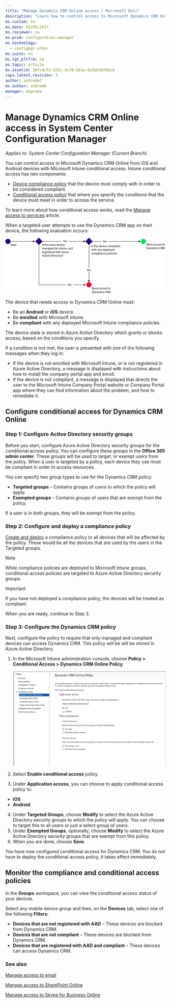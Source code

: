 ```yaml
---
title: "Manage Dynamics CRM Online access | Microsoft Docs"
description: "Learn how to control access to Microsoft Dynamics CRM Online from iOS and Android devices with Microsoft Intune conditional access."
ms.custom: na
ms.date: 03/05/2017
ms.reviewer: na
ms.prod: configuration-manager
ms.technology:
  - configmgr-other
ms.suite: na
ms.tgt_pltfrm: na
ms.topic: article
ms.assetid: 2bfc4c51-b25c-4c70-b81e-8a3b6ddf02c8
caps.latest.revision: 5
author: andredm7
ms.author: andredm
manager: angrobe
---
```

# Manage Dynamics CRM Online access in System Center Configuration Manager

*Applies to: System Center Configuration Manager (Current Branch)*

You can control access to Microsoft Dynamics CRM Online from iOS and Android devices with Microsoft Intune conditional access.  Intune conditional access has two components:
* [Device compliance policy](../../protect/deploy-use/device-compliance-policies.md) that the device must comply with in order to be considered compliant.
* [Conditional access policy](../../protect/deploy-use/manage-access-to-services.md) that where you specify the conditions that the device must meet in order to access the service.

To learn more about how conditional access works, read the [Manage access to services](../../protect/deploy-use/manage-access-to-services.md) article.


When a targeted user attempts to use the Dynamics CRM app on their device, the following evaluation occurs:

![Diagram show the decision points used to determine whether a device is allowed access to a service or is blocked](media/mdm-ca-dynamics-crm-flow-diagram.png)

The device that needs access to Dynamics CRM Online must:
* Be an **Android** or **iOS** device.
* Be **enrolled** with Microsoft Intune.
* Be **compliant** with any deployed Microsoft Intune compliance policies.

The device state is stored in Azure Active Directory which grants or blocks access, based on the conditions you specify.

If a condition is not met, the user is presented with one of the following messages when they log in:
* If the device is not enrolled with Microsoft Intune, or is not registered in Azure Active Directory, a message is displayed with instructions about how to install the company portal app and enroll.
* If the device is not compliant, a message is displayed that directs the user to the Microsoft Intune Company Portal website or Company Portal app where they can find information about the problem, and how to remediate it.

## Configure conditional access for Dynamics CRM Online  
### Step 1: Configure Active Directory security groups

Before you start, configure Azure Active Directory security groups for the conditional access policy. You can configure these groups in the **Office 365 admin center**. These groups will be used to target, or exempt users from the policy. When a user is targeted by a policy, each device they use must be compliant in order to access resources.

You can specify two group types to use for the Dynamics CRM policy:
* **Targeted groups** – Contains groups of users to which the policy will apply.
* **Exempted groups** – Contains groups of users that are exempt from the policy.

If a user is in both groups, they will be exempt from the policy.

### Step 2: Configure and deploy a compliance policy
[Create and deploy](../../protect/deploy-use/device-compliance-policies.md) a compliance policy to all devices that will be affected by the policy. These would be all the devices that are used by the users in the Targeted groups.

> [!NOTE]
> While compliance policies are deployed to Microsoft Intune groups, conditional access policies are targeted to Azure Active Directory security groups.

> [!IMPORTANT]
> If you have not deployed a compliance policy, the devices will be treated as compliant.

When you are ready, continue to Step 3.
### Step 3: Configure the Dynamics CRM policy
Next, configure the policy to require that only managed and compliant devices can access Dynamics CRM. This policy will be will be stored in Azure Active Directory.

1.  In the Microsoft Intune administration console, choose **Policy > Conditional Access > Dynamics CRM Online Policy**.

     ![Screenshot of the Dynamics CRM Online conditional access policy page](media/mdm-ca-dynamics-crm-policy-configuration.png)

2.  Select **Enable conditional access** policy.
3.  Under **Application access**, you can choose to apply conditional access policy to:
  * **iOS**
  * **Android**
4.  Under **Targeted Groups**, choose **Modify** to select the Azure Active Directory security groups to which the policy will apply. You can choose to target this to all users or just a select group of users.
5.  Under **Exempted Groups**, optionally, choose **Modify** to select the Azure Active Directory security groups that are exempt from this policy.
6.  When you are done, choose **Save**.

You have now configured conditional access for Dynamics CRM. You do not have to deploy the conditional access policy, it takes effect immediately.
##  Monitor the compliance and conditional access policies

In the **Groups** workspace, you can view the conditional access status of your devices.

Select any mobile device group and then, on the **Devices** tab, select one of the following **Filters**:
* **Devices that are not registered with AAD** – These devices are blocked from Dynamics CRM.
* **Devices that are not compliant** – These devices are blocked from Dynamics CRM.
* **Devices that are registered with AAD and compliant** – These devices can access Dynamics CRM.

###  See also
[Manage access to email](../../protect/deploy-use/manage-email-access.md)

[Manage access to SharePoint Online](../../protect/deploy-use/manage-sharepoint-online-access.md)

[Manage access to Skype for Business Online](../../protect/deploy-use/manage-skype-for-business-online-access.md)
